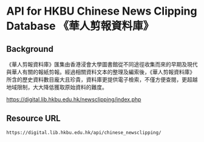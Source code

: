# API for HKBU Chinese News Clipping Database 《華人剪報資料庫》

## Background
《華人剪報資料庫》匯集由香港浸會大學圖書館從不同途徑收集而來的早期及現代與華人有關的報紙剪報。經過相關資料文本的整理及編索後，《華人剪報資料庫》所含的歷史資料數目龐大且珍貴，資料庫更提供電子檢索，不僅方便查閱，更超越地域限制，大大降低獲取原始資料的難度。

https://digital.lib.hkbu.edu.hk/newsclipping/index.php

## Resource URL
```
https://digital.lib.hkbu.edu.hk/api/chinese_newsclipping/
```
